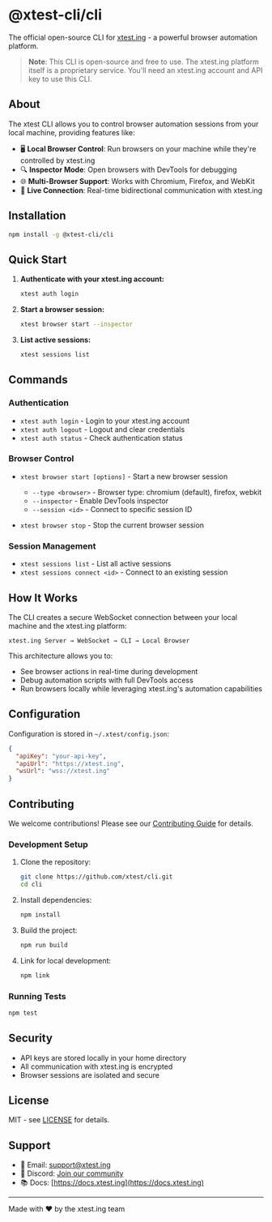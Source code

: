 # @xtest-cli/cli

The official open-source CLI for [xtest.ing](https://xtest.ing) - a powerful browser automation platform.

> **Note**: This CLI is open-source and free to use. The xtest.ing platform itself is a proprietary service. You'll need an xtest.ing account and API key to use this CLI.

## About

The xtest CLI allows you to control browser automation sessions from your local machine, providing features like:

- 🖥️ **Local Browser Control**: Run browsers on your machine while they're controlled by xtest.ing
- 🔍 **Inspector Mode**: Open browsers with DevTools for debugging
- 🌐 **Multi-Browser Support**: Works with Chromium, Firefox, and WebKit
- 🔄 **Live Connection**: Real-time bidirectional communication with xtest.ing

## Installation

```bash
npm install -g @xtest-cli/cli
```

## Quick Start

1. **Authenticate with your xtest.ing account:**
   ```bash
   xtest auth login
   ```

2. **Start a browser session:**
   ```bash
   xtest browser start --inspector
   ```

3. **List active sessions:**
   ```bash
   xtest sessions list
   ```

## Commands

### Authentication
- `xtest auth login` - Login to your xtest.ing account
- `xtest auth logout` - Logout and clear credentials
- `xtest auth status` - Check authentication status

### Browser Control
- `xtest browser start [options]` - Start a new browser session
  - `--type <browser>` - Browser type: chromium (default), firefox, webkit
  - `--inspector` - Enable DevTools inspector
  - `--session <id>` - Connect to specific session ID

- `xtest browser stop` - Stop the current browser session

### Session Management
- `xtest sessions list` - List all active sessions
- `xtest sessions connect <id>` - Connect to an existing session

## How It Works

The CLI creates a secure WebSocket connection between your local machine and the xtest.ing platform:

```
xtest.ing Server → WebSocket → CLI → Local Browser
```

This architecture allows you to:
- See browser actions in real-time during development
- Debug automation scripts with full DevTools access
- Run browsers locally while leveraging xtest.ing's automation capabilities

## Configuration

Configuration is stored in `~/.xtest/config.json`:

```json
{
  "apiKey": "your-api-key",
  "apiUrl": "https://xtest.ing",
  "wsUrl": "wss://xtest.ing"
}
```

## Contributing

We welcome contributions! Please see our [Contributing Guide](CONTRIBUTING.md) for details.

### Development Setup

1. Clone the repository:
   ```bash
   git clone https://github.com/xtest/cli.git
   cd cli
   ```

2. Install dependencies:
   ```bash
   npm install
   ```

3. Build the project:
   ```bash
   npm run build
   ```

4. Link for local development:
   ```bash
   npm link
   ```

### Running Tests

```bash
npm test
```

## Security

- API keys are stored locally in your home directory
- All communication with xtest.ing is encrypted
- Browser sessions are isolated and secure

## License

MIT - see [LICENSE](LICENSE) for details.

## Support

- 📧 Email: support@xtest.ing
- 💬 Discord: [Join our community](https://discord.gg/xtest)
- 📚 Docs: [https://docs.xtest.ing](https://docs.xtest.ing)

---

Made with ❤️ by the xtest.ing team 